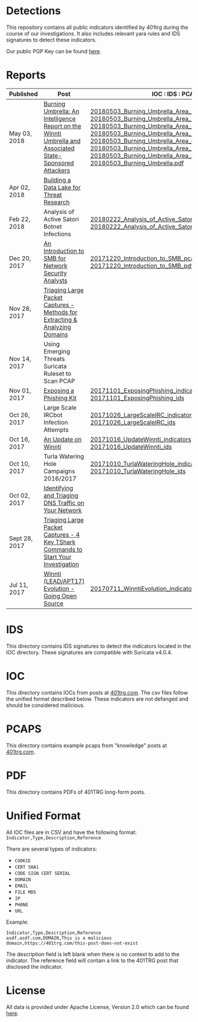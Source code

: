 Detections
==================

This repository contains all public indicators identified by 401trg during the course of our investigations. It also includes relevant yara rules and IDS signatures to detect these indicators.

Our public PGP Key can be found [here](https://keybase.io/401trg/pgp_keys.asc?fingerprint=1c3e9c9719d6480f1446e4f1812dc5f3628952f9).

# Reports

| Published | Post | IOC : IDS : PCAP : PDF |
|-------------------------------------------------------------------------------------------------------------------|-----------------------------------------------------------------------------------------------------------------------------------------------------------------------------------------------------|--------------|
| May 03, 2018 | [Burning Umbrella: An Intelligence Report on the Winnti Umbrella and Associated State-Sponsored Attackers](https://401trg.github.io/pages/burning-umbrella.html) | [20180503_Burning_Umbrella_Area_1_indicators.csv](https://github.com/401trg/detections/blob/master/ioc/20180503_Burning_Umbrella_Area_1_indicators.csv) <br> [20180503_Burning_Umbrella_Area_2_indicators.csv](https://github.com/401trg/detections/blob/master/ioc/20180503_Burning_Umbrella_Area_2_indicators.csv) <br> [20180503_Burning_Umbrella_Area_3_indicators.csv](https://github.com/401trg/detections/blob/master/ioc/20180503_Burning_Umbrella_Area_3_indicators.csv) <br> [20180503_Burning_Umbrella_Area_5_indicators.csv](https://github.com/401trg/detections/blob/master/ioc/20180503_Burning_Umbrella_Area_5_indicators.csv) <br> [20180503_Burning_Umbrella_Area_6_indicators.csv](https://github.com/401trg/detections/blob/master/ioc/20180503_Burning_Umbrella_Area_6_indicators.csv) <br> [20180503_Burning_Umbrella_Area_7_indicators.csv](https://github.com/401trg/detections/blob/master/ioc/20180503_Burning_Umbrella_Area_7_indicators.csv)	<br> [20180503_Burning_Umbrella_Area_8_indicators.csv](https://github.com/401trg/detections/blob/master/ioc/20180503_Burning_Umbrella_Area_8_indicators.csv) <br> [20180503_Burning_Umbrella.pdf](https://github.com/401trg/detections/blob/master/pdfs/20180503_Burning_Umbrella.pdf) |
| Apr 02, 2018 | [Building a Data Lake for Threat Research](https://401trg.github.io/pages/building-a-data-lake-for-threat-research.html) | |
| Feb 22, 2018 | Analysis of Active Satori Botnet Infections | [20180222_Analysis_of_Active_Satori_Botnet_Infections_indicators](https://github.com/401trg/detections/blob/master/ioc/20180222_Satori_Botnet_RCE_indicators.csv) <br> [20180222_Analysis_of_Active_Satori_Botnet_Infections__ids](https://github.com/401trg/detections/blob/master/ids/20180222_Satori_Botnet_RCE.rules) |
| Dec 20, 2017 | [An Introduction to SMB for Network Security Analysts](https://401trg.github.io/pages/an-introduction-to-smb-for-network-security-analysts.html) | [20171220_Introduction_to_SMB_pcaps](https://github.com/401trg/detections/tree/master/pcaps) <br> [20171220_Introduction_to_SMB_pdf](https://github.com/401trg/detections/blob/master/pdfs/20171220_An-Introduction-to-SMB-for-Network-Security-Analysts.pdf) |
| Nov 28, 2017 | [Triaging Large Packet Captures - Methods for Extracting & Analyzing Domains](https://401trg.github.io/pages/triaging-large-packet-captures-methods-for-extracting-analyzing-domains.html) |  |
| Nov 14, 2017 | Using Emerging Threats Suricata Ruleset to Scan PCAP |  |
| Nov 01, 2017 | [Exposing a Phishing Kit](https://401trg.github.io/pages/exposing-a-phishing-kit.html) | [20171101_ExposingPhishing_indicators](https://github.com/401trg/detections/blob/master/ioc/20171101_ExposingPhishing_indicators.csv) <br> [20171101_ExposingPhishing_ids](https://github.com/401trg/detections/blob/master/ids/20171101_ExposingPhishing_ids.rules) |
 | Oct 26, 2017 | Large Scale IRCbot Infection Attempts | [20171026_LargeScaleIRC_indicators](https://github.com/401trg/detections/blob/master/ioc/20171026_LargeScaleIRC_indicators.csv) <br> [20171026_LargeScaleIRC_ids](https://github.com/401trg/detections/blob/master/ids/20171026_LargeScaleIRC_ids.rules)|
| Oct 16, 2017 | [An Update on Winnti](https://401trg.com/pages/an-update-on-winnti.html) |[20171016_UpdateWinnti_indicators](https://github.com/401trg/detections/blob/master/ioc/20171016_UpdateWinnti_indicators.csv) <br> [20171016_UpdateWinnti_ids](https://github.com/401trg/detections/blob/master/ids/20171016_UpdateWinnti_ids.rules) |
| Oct 10, 2017 | Turla Watering Hole Campaigns 2016/2017 | [20171010_TurlaWateringHole_indicators](https://github.com/401trg/detections/blob/master/ioc/20171010_TurlaWateringHole_indicators.csv) <br> [20171010_TurlaWateringHole_ids](https://github.com/401trg/detections/blob/master/ids/20171010_TurlaWateringHole_ids.rules) |
| Oct 02, 2017 | [Identifying and Triaging DNS Traffic on Your Network](https://401trg.github.io/pages/identifying-and-triaging-dns-traffic-on-your-network.html) |  |
| Sept 28, 2017 | [Triaging Large Packet Captures - 4 Key TShark Commands to Start Your Investigation](https://401trg.github.io/pages/triaging-large-packet-captures-4-key-tshark-commands-to-start-your-investigation.html) |  |
| Jul 11, 2017 | [Winnti (LEAD/APT17) Evolution - Going Open Source](https://401trg.github.io/pages/winnti-evolution-going-open-source.html) | [20170711_WinntiEvolution_indicators](https://github.com/401trg/detections/blob/master/ioc/20170711_WinntiEvolution_indicators.csv) | 

# IDS
This directory contains IDS signatures to detect the indicators located in the IOC directory. These signatures are compatible with Suricata v4.0.4.

# IOC
This directory contains IOCs from posts at [401trg.com](https://401trg.com). The csv files follow the unified format described below. These indicators are not defanged and should be considered malicious.

# PCAPS
This directory contains example pcaps from "knowledge" posts at [401trg.com](https://401trg.com).

# PDF
This directory contains PDFs of 401TRG long-form posts.

# Unified Format
All IOC files are in CSV and have the following format:
`Indicator,Type,Description,Reference`

There are several types of indicators:
- `COOKIE`
- `CERT SHA1`
- `CODE SIGN CERT SERIAL`
- `DOMAIN`
- `EMAIL`
- `FILE MD5`
- `IP`
- `PHONE`
- `URL`

Example:
```
Indicator,Type,Description,Reference
asdf.asdf.com,DOMAIN,This is a malicious domain,https://401trg.com/this-post-does-not-exist
```

The description field is left blank when there is no context to add to the indicator. The reference field will contain a link to the 401TRG post that disclosed the indicator. 

# License
All data is provided under Apache License, Version 2.0 which can be found [here](https://www.apache.org/licenses/LICENSE-2.0).

